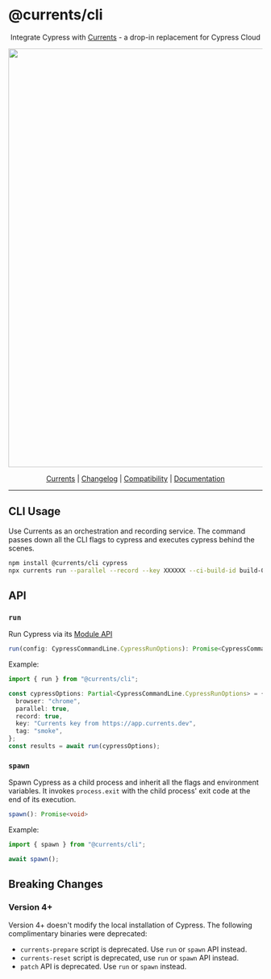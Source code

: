 # @currents/cli

<p align="center">
Integrate Cypress with <a href="https://currents.dev/?utm_source=currents_cli">Currents</a> - a drop-in replacement for Cypress Cloud
</p>

<p align="center">
  <img width="830" src="https://user-images.githubusercontent.com/1637928/213329831-4b734ed4-d87d-4f4d-b701-2844c17571e6.png" />
</p>

<p align="center">
<a href="https://currents.dev?utm_source=currents_cli">Currents</a> | <a href="./CHANGELOG.md">Changelog</a> | <a href="https://currents.dev/readme/guides/cypress-compatibility">Compatibility</a> |
<a href="https://currents.dev/readme/guides/currents-cli">Documentation</a>
</p>

---

## CLI Usage

Use Currents as an orchestration and recording service. The command passes down all the CLI flags to cypress and executes cypress behind the scenes.

```sh
npm install @currents/cli cypress
npx currents run --parallel --record --key XXXXXX --ci-build-id build-001
```

## API

### `run`

Run Cypress via its [Module API](https://docs.cypress.io/guides/guides/module-api)

```ts
run(config: CypressCommandLine.CypressRunOptions): Promise<CypressCommandLine.CypressRunResult | CypressCommandLine.CypressFailedRunResult>
```

Example:

```ts
import { run } from "@currents/cli";

const cypressOptions: Partial<CypressCommandLine.CypressRunOptions> = {
  browser: "chrome",
  parallel: true,
  record: true,
  key: "Currents key from https://app.currents.dev",
  tag: "smoke",
};
const results = await run(cypressOptions);
```

### `spawn`

Spawn Cypress as a child process and inherit all the flags and environment variables. It invokes `process.exit` with the child process' exit code at the end of its execution.

```ts
spawn(): Promise<void>
```

Example:

```ts
import { spawn } from "@currents/cli";

await spawn();
```

## Breaking Changes

### Version 4+

Version 4+ doesn't modify the local installation of Cypress. The following complimentary binaries were deprecated:

- `currents-prepare` script is deprecated. Use `run` or `spawn` API instead.
- `currents-reset` script is deprecated, use `run` or `spawn` API instead.
- `patch` API is deprecated. Use `run` or `spawn` instead.
